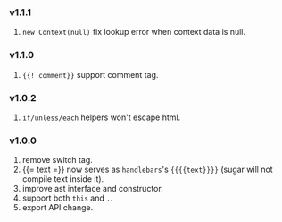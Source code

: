 ### v1.1.1

1. `new Context(null)` fix lookup error when context data is null.

### v1.1.0

1. `{{! comment}}` support comment tag.

### v1.0.2

1. `if/unless/each` helpers won't escape html.

### v1.0.0

1. remove switch tag.
2. {{= text =}} now serves as `handlebars`'s `{{{{text}}}}` (sugar will not compile text inside it).
3. improve ast interface and constructor.
4. support both `this` and `.`.
5. export API change.
